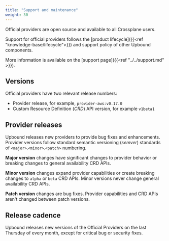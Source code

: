 ```yaml
---
title: "Support and maintenance"
weight: 30
---
```

Official providers are open source and available to all Crossplane users.

Support for official providers follows the [product lifecycle]({{<ref "knowledge-base/lifecycle">}}) and support policy of other Upbound components.

More information is available on the [support page]({{<ref "../../support.md" >}}).

## Versions
Official providers have two relevant release numbers:
* Provider release, for example, `provider-aws:v0.17.0`
* Custom Resource Definition (*CRD*) API version, for example `v1beta1`

## Provider releases
Upbound releases new providers to provide bug fixes and enhancements. Provider versions follow standard semantic versioning (*semver*) standards of `<major>`.`<minor>`.`<patch>` numbering.

**Major version** changes have significant changes to provider behavior or breaking changes to general availability CRD APIs.  

**Minor version** changes expand provider capabilities or create breaking changes to `alpha` or `beta` CRD APIs. Minor versions never change general availability CRD APIs.

**Patch version** changes are bug fixes. Provider capabilities and CRD APIs aren't changed between patch versions. 

<!--
### Custom resource definition API versions
The CRDs contained within an official provider follow the standard Kubernetes API versioning and deprecation policy. 

* `v1alpha` - CRDs under `v1alpha` haven't passed through full Upbound quality assurance. `v1alpha1` providers are for testing and experimentation and aren't intended for production deployment.

* `v1beta1` - This identifies a qualified and tested CRD. 
Upbound attempts to ensure a stable CRD API but may require breaking changes in future versions. `v1beta1` may be missing endpoints or settings related to the provider resource.

* `v1beta2` - Like `v1beta1` CRDs all `v1beta2` providers are fully qualified and tested. `v1beta2` contain more features or breaking API changes from `v1beta1`. 

* `v1` - CRDs that reach a `v1` API version have fully defined APIs. Upbound doesn't make breaking API changes until the next provider API version. 
-->

## Release cadence

Upbound releases new versions of the Official Providers on the last Thursday of every month, except for critical bug or security fixes.